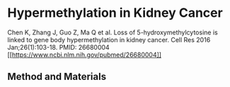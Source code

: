 # Hypermethylation in Kidney Cancer

Chen K, Zhang J, Guo Z, Ma Q et al. Loss of 5-hydroxymethylcytosine is linked to gene body hypermethylation in kidney cancer. Cell Res 2016 Jan;26(1):103-18. PMID: 26680004 [[https://www.ncbi.nlm.nih.gov/pubmed/26680004]]

## Method and Materials



